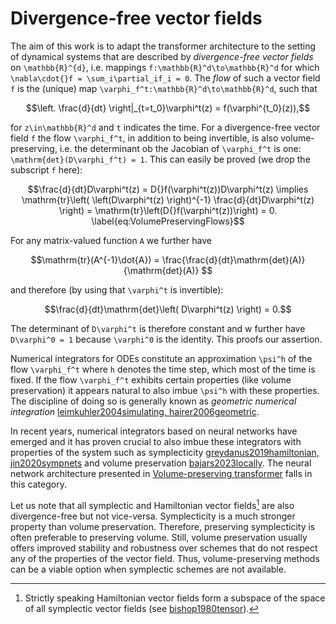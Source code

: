 # Divergence-free vector fields

The aim of this work is to adapt the transformer architecture to the setting of dynamical systems that are described by *divergence-free vector fields* on ``\mathbb{R}^{d}``, i.e. mappings ``f:\mathbb{R}^d\to\mathbb{R}^d`` for which ``\nabla\cdot{}f = \sum_i\partial_if_i = 0``. 
The *flow* of such a vector field ``f`` is the (unique) map ``\varphi_f^t:\mathbb{R}^d\to\mathbb{R}^d``, such that 
```math
\left. \frac{d}{dt} \right|_{t=t_0}\varphi^t(z) = f(\varphi^{t_0}(z)),
```
for ``z\in\mathbb{R}^d`` and ``t`` indicates the time. For a divergence-free vector field ``f`` the flow ``\varphi_f^t``, in addition to being invertible, is also volume-preserving, i.e. the determinant ob the Jacobian of ``\varphi_f^t`` is one: ``\mathrm{det}(D\varphi_f^t) = 1``. This can easily be proved (we drop the subscript ``f`` here):
```math
\frac{d}{dt}D\varphi^t(z) = D{}f(\varphi^t(z))D\varphi^t(z) \implies \mathrm{tr}\left( \left(D\varphi^t(z) \right)^{-1} \frac{d}{dt}D\varphi^t(z) \right) = \mathrm{tr}\left(D{}f(\varphi^t(z))\right) = 0.
\label{eq:VolumePreservingFlows}
```
For any matrix-valued function ``A`` we further have
```math
\mathrm{tr}(A^{-1}\dot{A}) = \frac{\frac{d}{dt}\mathrm{det}(A)}{\mathrm{det}(A)} 
```
and therefore (by using that ``\varphi^t`` is invertible):
```math
\frac{d}{dt}\mathrm{det}\left( D\varphi^t(z) \right) = 0.
```

The determinant of ``D\varphi^t`` is therefore constant and w further have ``D\varphi^0 = 1`` because ``\varphi^0`` is the identity. This proofs our assertion.

Numerical integrators for ODEs constitute an approximation ``\psi^h`` of the flow ``\varphi_f^t`` where ``h`` denotes the time step, which most of the time is fixed. If the flow ``\varphi_f^t`` exhibits certain properties (like volume preservation) it appears natural to also imbue ``\psi^h`` with these properties. The discipline of doing so is generally known as *geometric numerical integration* [leimkuhler2004simulating, hairer2006geometric](@cite).

In recent years, numerical integrators based on neural networks have emerged and it has proven crucial to also imbue these integrators with properties of the system such as symplecticity [greydanus2019hamiltonian, jin2020sympnets](@cite) and volume preservation [bajars2023locally](@cite). The neural network architecture presented in [Volume-preserving transformer](@ref) falls in this category. 

Let us note that all symplectic and Hamiltonian vector fields[^1] are also divergence-free but not vice-versa. Symplecticity is a much stronger property than volume preservation. Therefore, preserving symplecticity is often preferable to preserving volume. Still, volume preservation usually offers improved stability and robustness over schemes that do not respect any of the properties of the vector field. Thus, volume-preserving methods can be a viable option when symplectic schemes are not available.

[^1]: Strictly speaking Hamiltonian vector fields form a subspace of the space of all symplectic vector fields (see [bishop1980tensor](@cite)).
